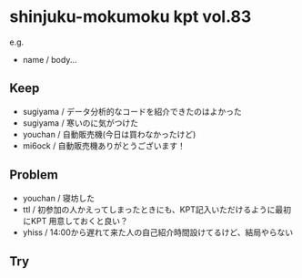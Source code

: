 # shinjuku-mokumoku kpt vol.83

e.g. 
- name / body...

## Keep

- sugiyama / データ分析的なコードを紹介できたのはよかった
- sugiyama / 寒いのに気がつけた
- youchan / 自動販売機(今日は買わなかったけど)
- mi6ock / 自動販売機ありがとうございます！

## Problem

- youchan / 寝坊した
- ttl / 初参加の人かえってしまったときにも、KPT記入いただけるように最初にKPT 用意しておくと良い？
- yhiss / 14:00から遅れて来た人の自己紹介時間設けてるけど、結局やらない

## Try


